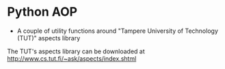Python AOP
===========

* A couple of utility functions around "Tampere University of Technology (TUT)" aspects library

The TUT's aspects library can be downloaded at http://www.cs.tut.fi/~ask/aspects/index.shtml
